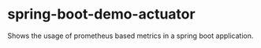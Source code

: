 # spring-boot-demo-actuator
Shows the usage of prometheus based metrics in a spring boot application.
